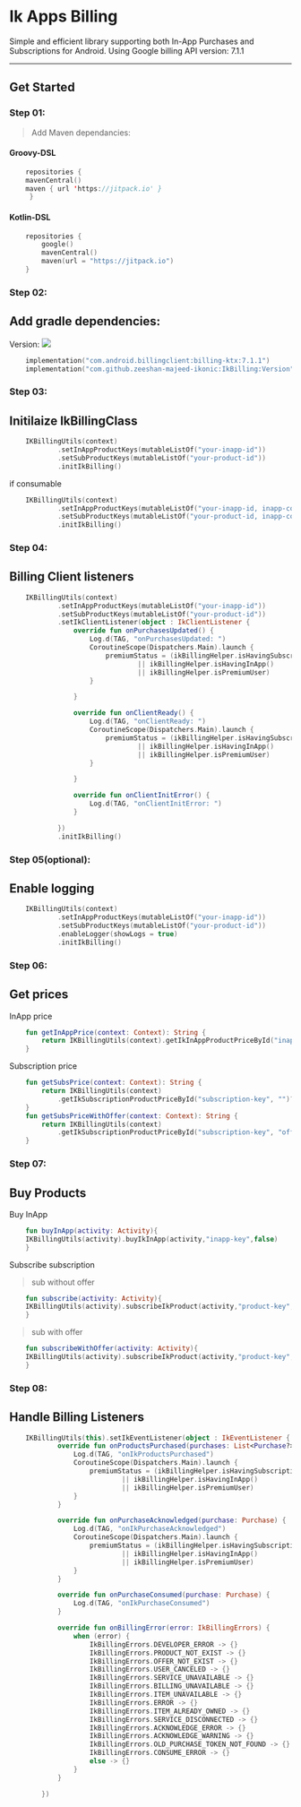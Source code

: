 # Ik Apps Billing

Simple and efficient library supporting both In-App Purchases and Subscriptions for Android. Using Google billing API version: 7.1.1

---

## **Get Started** 

### Step 01:

> Add Maven dependancies:

#### Groovy-DSL

```kotlin 
    repositories {
	mavenCentral()
	maven { url 'https://jitpack.io' }
     }
```
#### Kotlin-DSL

```kotlin 
    repositories {
        google()
        mavenCentral()
        maven(url = "https://jitpack.io")
    }
```

### Step 02:

## Add gradle dependencies:
Version: [![](https://jitpack.io/v/zeeshan-majeed-ikonci/IkBilling.svg)](https://jitpack.io/#zeeshan-majeed-ikonci/IkBilling)

```kotlin 
    implementation("com.android.billingclient:billing-ktx:7.1.1")
    implementation("com.github.zeeshan-majeed-ikonic:IkBilling:Version")
```

### Step 03:

## Initilaize IkBillingClass

```kotlin 
    IKBillingUtils(context)
            .setInAppProductKeys(mutableListOf("your-inapp-id"))
            .setSubProductKeys(mutableListOf("your-product-id"))
            .initIkBilling()
```

 if consumable 

```kotlin 
    IKBillingUtils(context)
            .setInAppProductKeys(mutableListOf("your-inapp-id, inapp-consumable-key"))
            .setSubProductKeys(mutableListOf("your-product-id, inapp-consumable-key"))
            .initIkBilling()
```

### Step 04:

## Billing Client listeners

```kotlin 
    IKBillingUtils(context)
            .setInAppProductKeys(mutableListOf("your-inapp-id"))
            .setSubProductKeys(mutableListOf("your-product-id"))
            .setIkClientListener(object : IkClientListener {
                override fun onPurchasesUpdated() {
                    Log.d(TAG, "onPurchasesUpdated: ")
                    CoroutineScope(Dispatchers.Main).launch {
                        premiumStatus = (ikBillingHelper.isHavingSubscription()
                                || ikBillingHelper.isHavingInApp()
                                || ikBillingHelper.isPremiumUser)
                    }

                }

                override fun onClientReady() {
                    Log.d(TAG, "onClientReady: ")
                    CoroutineScope(Dispatchers.Main).launch {
                        premiumStatus = (ikBillingHelper.isHavingSubscription()
                                || ikBillingHelper.isHavingInApp()
                                || ikBillingHelper.isPremiumUser)
                    }

                }

                override fun onClientInitError() {
                    Log.d(TAG, "onClientInitError: ")
                }

            })
            .initIkBilling()
```

### Step 05(optional):
## Enable logging

```kotlin 
    IKBillingUtils(context)
            .setInAppProductKeys(mutableListOf("your-inapp-id"))
            .setSubProductKeys(mutableListOf("your-product-id"))
            .enableLogger(showLogs = true)
            .initIkBilling()
```

### Step 06:
## Get prices

InApp price
```kotlin 
    fun getInAppPrice(context: Context): String {
        return IKBillingUtils(context).getIkInAppProductPriceById("inapp-key")?.price ?: ""
    }
```

Subscription price

```kotlin 
    fun getSubsPrice(context: Context): String {
        return IKBillingUtils(context)
            .getIkSubscriptionProductPriceById("subscription-key", "")?.price ?: ""
    }
    fun getSubsPriceWithOffer(context: Context): String {
        return IKBillingUtils(context)
            .getIkSubscriptionProductPriceById("subscription-key", "offer-key")?.price ?: ""
    }
```

### Step 07:
## Buy Products

Buy InApp

```kotlin 
    fun buyInApp(activity: Activity){
    IKBillingUtils(activity).buyIkInApp(activity,"inapp-key",false)
    }
```

Subscribe subscription

> sub without offer

```kotlin 
    fun subscribe(activity: Activity){
    IKBillingUtils(activity).subscribeIkProduct(activity,"product-key","")
    }
```

> sub with offer

```kotlin 
    fun subscribeWithOffer(activity: Activity){
    IKBillingUtils(activity).subscribeIkProduct(activity,"product-key","offer-key")
    }
```

### Step 08:

## Handle Billing Listeners 

```kotlin 
    IKBillingUtils(this).setIkEventListener(object : IkEventListener {
            override fun onProductsPurchased(purchases: List<Purchase?>) {
		        Log.d(TAG, "onIkProductsPurchased")
                CoroutineScope(Dispatchers.Main).launch {
                    premiumStatus = (ikBillingHelper.isHavingSubscription()
                            || ikBillingHelper.isHavingInApp()
                            || ikBillingHelper.isPremiumUser)
                }
            }

            override fun onPurchaseAcknowledged(purchase: Purchase) {
		        Log.d(TAG, "onIkPurchaseAcknowledged")
                CoroutineScope(Dispatchers.Main).launch {
                    premiumStatus = (ikBillingHelper.isHavingSubscription()
                            || ikBillingHelper.isHavingInApp()
                            || ikBillingHelper.isPremiumUser)
                }
            }

            override fun onPurchaseConsumed(purchase: Purchase) {
		        Log.d(TAG, "onIkPurchaseConsumed")
            }

            override fun onBillingError(error: IkBillingErrors) {
                when (error) {
                    IkBillingErrors.DEVELOPER_ERROR -> {}
                    IkBillingErrors.PRODUCT_NOT_EXIST -> {}
                    IkBillingErrors.OFFER_NOT_EXIST -> {}
                    IkBillingErrors.USER_CANCELED -> {}
                    IkBillingErrors.SERVICE_UNAVAILABLE -> {}
                    IkBillingErrors.BILLING_UNAVAILABLE -> {}
                    IkBillingErrors.ITEM_UNAVAILABLE -> {}
                    IkBillingErrors.ERROR -> {}
                    IkBillingErrors.ITEM_ALREADY_OWNED -> {}
                    IkBillingErrors.SERVICE_DISCONNECTED -> {}
                    IkBillingErrors.ACKNOWLEDGE_ERROR -> {}
                    IkBillingErrors.ACKNOWLEDGE_WARNING -> {}
                    IkBillingErrors.OLD_PURCHASE_TOKEN_NOT_FOUND -> {}
                    IkBillingErrors.CONSUME_ERROR -> {}
                    else -> {}
                }
            }

        })
```

